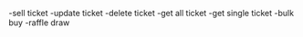 -sell ticket
-update ticket
-delete ticket
-get all ticket
-get single ticket
-bulk buy 
-raffle draw

